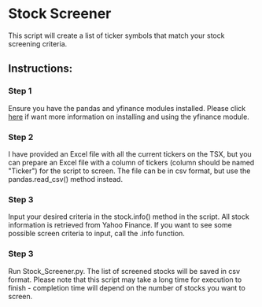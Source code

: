 # Stock Screener

This script will create a list of ticker symbols that match your stock screening criteria.    

## Instructions:

### Step 1
Ensure you have the pandas and yfinance modules installed.  Please click [here](https://pypi.org/project/yfinance/) if want more information on installing and using the yfinance module.

### Step 2
I have provided an Excel file with all the current tickers on the TSX, but you can prepare an Excel file with a column of tickers (column should be named "Ticker") for the script to screen.  The file can be in csv format, but use the pandas.read_csv() method instead.

### Step 3
Input your desired criteria in the stock.info() method in the script.  All stock information is retrieved from Yahoo Finance.  If you want to see some possible screen criteria to input, call the .info function. 

### Step 3
Run Stock_Screener.py.  The list of screened stocks will be saved in csv format.  Please note that this script may take a long time for execution to finish - completion time will depend on the number of stocks you want to screen.

